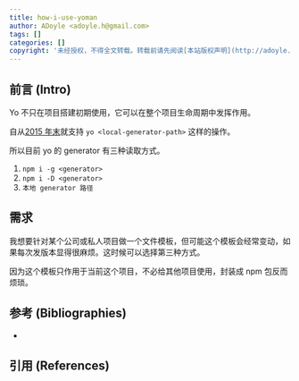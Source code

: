 ```yaml
---
title: how-i-use-yoman
author: ADoyle <adoyle.h@gmail.com>
tags: []
categories: []
copyright: '未经授权，不得全文转载。转载前请先阅读[本站版权声明](http://adoyle.me/blog/copyright.html)'
---
```


## 前言 (Intro)

Yo 不只在项目搭建初期使用，它可以在整个项目生命周期中发挥作用。

<!-- more -->


自从[2015 年末](https://github.com/yeoman/environment/issues/11)就支持 `yo <local-generator-path>` 这样的操作。

所以目前 yo 的 generator 有三种读取方式。

1. `npm i -g <generator>`
2. `npm i -D <generator>`
3. `本地 generator 路径`


## 需求

我想要针对某个公司或私人项目做一个文件模板，但可能这个模板会经常变动，如果每次发版本显得很麻烦。这时候可以选择第三种方式。

因为这个模板只作用于当前这个项目，不必给其他项目使用，封装成 npm 包反而烦琐。


## 参考 (Bibliographies)
- [][B1]

## 引用 (References)
[^1]: [][R1]


<!-- 以下是相关链接 -->

[R1]: <url> "备注"

[B1]: <url> "备注"

